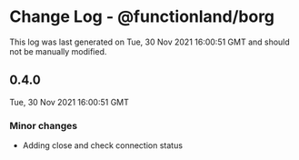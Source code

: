 # Change Log - @functionland/borg

This log was last generated on Tue, 30 Nov 2021 16:00:51 GMT and should not be manually modified.

## 0.4.0
Tue, 30 Nov 2021 16:00:51 GMT

### Minor changes

- Adding close and check connection status


